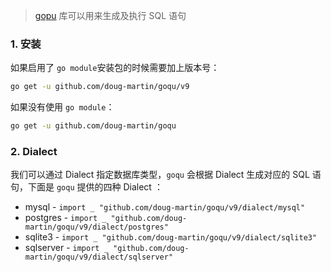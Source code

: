 > [gopu](https://github.com/doug-martin/goqu) 库可以用来生成及执行 SQL 语句

### 1. 安装

如果启用了 `go module`安装包的时候需要加上版本号：

```bash
go get -u github.com/doug-martin/goqu/v9
```

如果没有使用 `go module`：

```bash
go get -u github.com/doug-martin/goqu
```

### 2. Dialect

我们可以通过 Dialect 指定数据库类型，`goqu` 会根据 Dialect 生成对应的 SQL 语句，下面是 `goqu` 提供的四种 Dialect ：

- mysql - `import _ "github.com/doug-martin/goqu/v9/dialect/mysql"`
- postgres - `import _ "github.com/doug-martin/goqu/v9/dialect/postgres"`
- sqlite3 - `import _ "github.com/doug-martin/goqu/v9/dialect/sqlite3"`
- sqlserver - `import _ "github.com/doug-martin/goqu/v9/dialect/sqlserver"`

